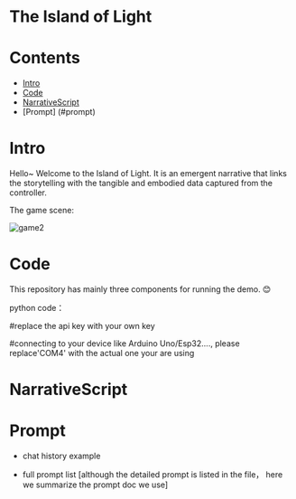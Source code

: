 # The Island of Light

# Contents
- [Intro](#Intro)
- [Code](#code)
- [NarrativeScript](#narrativescript)
- [Prompt] (#prompt)


# Intro

Hello~ Welcome to the Island of Light. It is an emergent narrative that links the storytelling with the tangible and embodied data captured from the controller. 

The game scene:
  
![game2](https://github.com/ZhenYoyo/TheIslandofLight/assets/138093070/616e0e6c-b85b-4761-bdf9-d986d99172bd)



# Code
This repository has mainly three components for running the demo. 😊

python code：


#replace the api key with your own key

#connecting to your device like Arduino Uno/Esp32...., please replace'COM4' with the actual one your are using


# NarrativeScript

# Prompt

+ chat history example

+ full prompt list
[although the detailed prompt is listed in the file， here we summarize the prompt doc we use]

